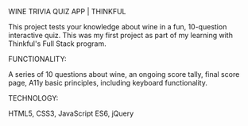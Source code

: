 WINE TRIVIA QUIZ APP | THINKFUL 

This project tests your knowledge about wine in a fun, 10-question interactive quiz.  This was my first project as part of my learning with Thinkful's Full Stack program.

FUNCTIONALITY:

A series of 10 questions about wine, an ongoing score tally, final score page, A11y basic principles, including keyboard functionality.

TECHNOLOGY:

HTML5, CSS3, JavaScript ES6, jQuery
